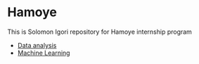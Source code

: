 # Hamoye

This is Solomon Igori repository for Hamoye internship program

- [Data analysis](https://github.com/igorisolomon/hamoye/tree/master/data_analysis)
- [Machine Learning](https://github.com/igorisolomon/hamoye/tree/master/machine_learning)